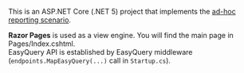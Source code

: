 This is an ASP.NET Core (.NET 5) project that implements the [ad-hoc reporting scenario](https://korzh.com/demo/easyquery-asp-net-core-razor/adhoc-reporting). 

__Razor Pages__ is used as a view engine. You will find the main page in Pages/Index.cshtml.  
EasyQuery API is established by EasyQuery middleware (`endpoints.MapEasyQuery(...)` call in `Startup.cs`).
